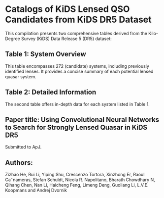 


# Catalogs of KiDS Lensed QSO Candidates from KiDS DR5 Dataset
This compilation presents two comprehensive tables derived from the Kilo-Degree Survey (KiDS) Data Release 5 (DR5) dataset:
## Table 1: System Overview
This table encompasses 272 (candidate) systems, including previously identified lenses. It provides a concise summary of each potential lensed quasar system.
## Table 2: Detailed Information
The second table offers in-depth data for each system listed in Table 1. 
## Paper title: Using Convolutional Neural Networks to Search for Strongly Lensed Quasar in KiDS DR5
Submitted to ApJ.
## Authors: 
Zizhao He, Rui Li, Yiping Shu, Crescenzo Tortora, Xinzhong Er, Raoul Ca˜nameras, Stefan Schuldt, Nicola R. Napolitano, Bharath Chowdhary N, Qihang Chen, Nan Li, Haicheng Feng, Limeng Deng, Guoliang Li, L.V.E. Koopmans and Andrej Dvornik
